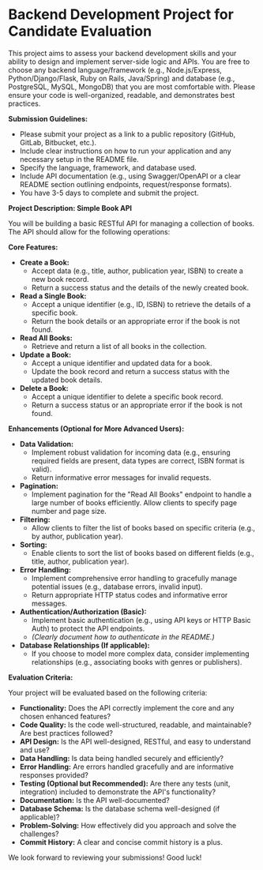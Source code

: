 # Backend Development Project for Candidate Evaluation

This project aims to assess your backend development skills and your ability to design and implement server-side logic and APIs. You are free to choose any backend language/framework (e.g., Node.js/Express, Python/Django/Flask, Ruby on Rails, Java/Spring) and database (e.g., PostgreSQL, MySQL, MongoDB) that you are most comfortable with. Please ensure your code is well-organized, readable, and demonstrates best practices.

**Submission Guidelines:**

* Please submit your project as a link to a public repository (GitHub, GitLab, Bitbucket, etc.).
* Include clear instructions on how to run your application and any necessary setup in the README file.
* Specify the language, framework, and database used.
* Include API documentation (e.g., using Swagger/OpenAPI or a clear README section outlining endpoints, request/response formats).
* You have 3-5 days to complete and submit the project.

**Project Description: Simple Book API**

You will be building a basic RESTful API for managing a collection of books. The API should allow for the following operations:

**Core Features:**

* **Create a Book:**
    * Accept data (e.g., title, author, publication year, ISBN) to create a new book record.
    * Return a success status and the details of the newly created book.
* **Read a Single Book:**
    * Accept a unique identifier (e.g., ID, ISBN) to retrieve the details of a specific book.
    * Return the book details or an appropriate error if the book is not found.
* **Read All Books:**
    * Retrieve and return a list of all books in the collection.
* **Update a Book:**
    * Accept a unique identifier and updated data for a book.
    * Update the book record and return a success status with the updated book details.
* **Delete a Book:**
    * Accept a unique identifier to delete a specific book record.
    * Return a success status or an appropriate error if the book is not found.

**Enhancements (Optional for More Advanced Users):**

* **Data Validation:**
    * Implement robust validation for incoming data (e.g., ensuring required fields are present, data types are correct, ISBN format is valid).
    * Return informative error messages for invalid requests.
* **Pagination:**
    * Implement pagination for the "Read All Books" endpoint to handle a large number of books efficiently. Allow clients to specify page number and page size.
* **Filtering:**
    * Allow clients to filter the list of books based on specific criteria (e.g., by author, publication year).
* **Sorting:**
    * Enable clients to sort the list of books based on different fields (e.g., title, author, publication year).
* **Error Handling:**
    * Implement comprehensive error handling to gracefully manage potential issues (e.g., database errors, invalid input).
    * Return appropriate HTTP status codes and informative error messages.
* **Authentication/Authorization (Basic):**
    * Implement basic authentication (e.g., using API keys or HTTP Basic Auth) to protect the API endpoints.
    * *(Clearly document how to authenticate in the README.)*
* **Database Relationships (If applicable):**
    * If you choose to model more complex data, consider implementing relationships (e.g., associating books with genres or publishers).

**Evaluation Criteria:**

Your project will be evaluated based on the following criteria:

* **Functionality:** Does the API correctly implement the core and any chosen enhanced features?
* **Code Quality:** Is the code well-structured, readable, and maintainable? Are best practices followed?
* **API Design:** Is the API well-designed, RESTful, and easy to understand and use?
* **Data Handling:** Is data being handled securely and efficiently?
* **Error Handling:** Are errors handled gracefully and are informative responses provided?
* **Testing (Optional but Recommended):** Are there any tests (unit, integration) included to demonstrate the API's functionality?
* **Documentation:** Is the API well-documented?
* **Database Schema:** Is the database schema well-designed (if applicable)?
* **Problem-Solving:** How effectively did you approach and solve the challenges?
* **Commit History:** A clear and concise commit history is a plus.

We look forward to reviewing your submissions! Good luck!

